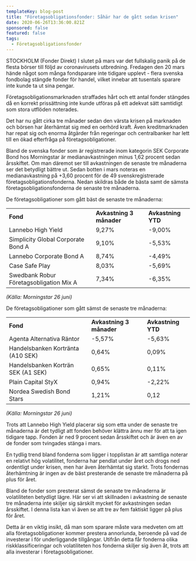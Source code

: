 ```yaml
---
templateKey: blog-post
title: "Företagsobligationsfonder: Såhär har de gått sedan krisen"
date: 2020-06-26T13:36:00.821Z
sponsored: false
featured: false
tags:
  - Företagsobligationsfonder
---
```

<!--StartFragment-->

STOCKHOLM (Fonder Direkt) I slutet på mars var det fullskalig panik på de flesta börser till följd av coronavirusets utbredning. Fredagen den 20 mars hände något som många fondsparare inte tidigare upplevt - flera svenska fondbolag stängde fonder för handel, vilket innebar att tusentals sparare inte kunde ta ut sina pengar.

Företagsobligationsmarknaden straffades hårt och ett antal fonder stängdes då en korrekt prissättning inte kunde utföras på ett adekvat sätt samtidigt som stora utflöden noterades.

Det har nu gått cirka tre månader sedan den värsta krisen på marknaden och börsen har återhämtat sig med en oerhörd kraft. Även kreditmarknaden har repat sig och enorma åtgärder från regeringar och centralbanker har lett till en ökad efterfråga på företagsobligationer.

Bland de svenska fonder som är registrerade inom kategorin SEK Corporate Bond hos Morningstar är medianavkastningen minus 1,62 procent sedan årsskiftet. Om man däremot ser till avkastningen de senaste tre månaderna ser det betydligt bättre ut. Sedan botten i mars noteras en medianavkastning på +3,60 procent för de 49 svenskregistrerade företagsobligationsfonderna. Nedan skildras både de bästa samt de sämsta företagsobligationsfonderna de senaste tre månaderna.

De företagsobligationer som gått bäst de senaste tre månaderna:

|                                         |                          |                    |
| --------------------------------------- | ------------------------ | ------------------ |
| **Fond**                                | **Avkastning 3 månader** | **Avkastning YTD** |
| Lannebo High Yield                      | 9,27%                    | \-9,00%            |
| Simplicity Global Corporate Bond A      | 9,10%                    | \-5,53%            |
| Lannebo Corporate Bond A                | 8,74%                    | \-4,49%            |
| Case Safe Play                          | 8,03%                    | \-5,69%            |
| Swedbank Robur Företagsobligation Mix A | 7,34%                    | \-6,35%            |

*(Källa: Morningstar 26 juni)*

De företagsobligationer som gått sämst de senaste tre månaderna:

|                                    |                          |                    |
| ---------------------------------- | ------------------------ | ------------------ |
| **Fond**                           | **Avkastning 3 månader** | **Avkastning YTD** |
| Agenta Alternativa Räntor          | \-5,57%                  | \-5,63%            |
| Handelsbanken Kortränta (A10 SEK)  | 0,64%                    | 0,09%              |
| Handelsbanken Korträn SEK (A1 SEK) | 0,65%                    | 0,11%              |
| Plain Capital StyX                 | 0,94%                    | \-2,22%            |
| Nordea Swedish Bond Stars          | 1,21%                    | 0,12               |

*(Källa: Morningstar 26 juni)*

Trots att Lannebo High Yield placerar sig som etta under de senaste tre månaderna är det tydligt att fonden behöver klättra ännu mer för att ta igen tidigare tapp. Fonden är ned 9 procent sedan årsskiftet och är även en av de fonder som tvingades stänga i mars.

En tydlig trend bland fonderna som ligger i topplistan är att samtliga noterar en relativt hög volatilitet, fonderna har pendlat under året och drogs ned ordentligt under krisen, men har även återhämtat sig starkt. Trots fondernas återhämtning är ingen av de bäst presterande de senaste tre månaderna på plus för året.

Bland de fonder som presterat sämst de senaste tre månaderna är volatiliteten betydligt lägre. Här ser vi att skillnaden i avkastning de senaste tre månaderna inte skiljer sig särskilt mycket för avkastningen sedan årsskiftet. I denna lista kan vi även se att tre av fem faktiskt ligger på plus för året.

Detta är en viktig insikt, då man som sparare måste vara medveten om att alla företagsobligationer kommer prestera annorlunda, beroende på vad de investerar i för underliggande tillgångar. Utifrån detta får fonderna olika riskklassificeringar och volatiliteten hos fonderna skiljer sig även åt, trots att alla investerar i företagsobligationer.

<!--EndFragment-->